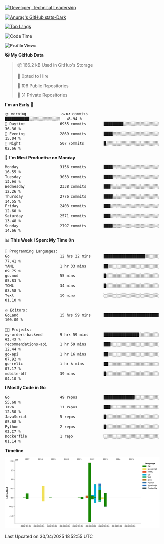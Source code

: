 <div>
  <a href="https://www.linkedin.com/in/arielpineiro/" target="_blank" rel="nofollow noopener noreferrer">
    <img src="https://img.shields.io/badge/-LinkedIn-%230077B5?style=for-the-badge&logo=linkedin&logoColor=white" alt="Developer, Technical Leadership" title="Ariel Piñeiro">
  </a>
</div>

[![Anurag's GitHub stats-Dark](https://github-readme-stats.vercel.app/api?username=arielsrv&show_icons=true&theme=dark#gh-dark-mode-only)](https://github.com/anuraghazra/github-readme-stats#gh-dark-mode-only)

[![Top Langs](https://github-readme-stats.vercel.app/api/top-langs/?username=arielsrv&layout=compact&langs_count=10&theme=dark#gh-dark-mode-only)](https://github.com/anuraghazra/github-readme-stats&theme=dark#gh-dark-mode-only)

<!--START_SECTION:waka-->
![Code Time](http://img.shields.io/badge/Code%20Time-1%2C232%20hrs%2013%20mins-blue)

![Profile Views](http://img.shields.io/badge/Profile%20Views-1-blue)

**🐱 My GitHub Data** 

> 📦 166.2 kB Used in GitHub's Storage 
 > 
> 💼 Opted to Hire
 > 
> 📜 106 Public Repositories 
 > 
> 🔑 31 Private Repositories 
 > 
**I'm an Early 🐤** 

```text
🌞 Morning                8763 commits        ███████████░░░░░░░░░░░░░░   45.94 % 
🌆 Daytime                6935 commits        █████████░░░░░░░░░░░░░░░░   36.36 % 
🌃 Evening                2869 commits        ████░░░░░░░░░░░░░░░░░░░░░   15.04 % 
🌙 Night                  507 commits         █░░░░░░░░░░░░░░░░░░░░░░░░   02.66 % 
```
📅 **I'm Most Productive on Monday** 

```text
Monday                   3156 commits        ████░░░░░░░░░░░░░░░░░░░░░   16.55 % 
Tuesday                  3033 commits        ████░░░░░░░░░░░░░░░░░░░░░   15.90 % 
Wednesday                2338 commits        ███░░░░░░░░░░░░░░░░░░░░░░   12.26 % 
Thursday                 2776 commits        ████░░░░░░░░░░░░░░░░░░░░░   14.55 % 
Friday                   2403 commits        ███░░░░░░░░░░░░░░░░░░░░░░   12.60 % 
Saturday                 2571 commits        ███░░░░░░░░░░░░░░░░░░░░░░   13.48 % 
Sunday                   2797 commits        ████░░░░░░░░░░░░░░░░░░░░░   14.66 % 
```


📊 **This Week I Spent My Time On** 

```text
💬 Programming Languages: 
Go                       12 hrs 22 mins      ███████████████████░░░░░░   77.41 % 
YAML                     1 hr 33 mins        ██░░░░░░░░░░░░░░░░░░░░░░░   09.75 % 
go.mod                   55 mins             █░░░░░░░░░░░░░░░░░░░░░░░░   05.83 % 
TOML                     34 mins             █░░░░░░░░░░░░░░░░░░░░░░░░   03.58 % 
Text                     10 mins             ░░░░░░░░░░░░░░░░░░░░░░░░░   01.10 % 

🔥 Editors: 
GoLand                   15 hrs 59 mins      █████████████████████████   100.00 % 

🐱‍💻 Projects: 
my-orders-backend        9 hrs 59 mins       ████████████████░░░░░░░░░   62.43 % 
recommendations-api      1 hr 59 mins        ███░░░░░░░░░░░░░░░░░░░░░░   12.44 % 
go-api                   1 hr 16 mins        ██░░░░░░░░░░░░░░░░░░░░░░░   07.92 % 
go-relic                 1 hr 8 mins         ██░░░░░░░░░░░░░░░░░░░░░░░   07.17 % 
mobile-bff               39 mins             █░░░░░░░░░░░░░░░░░░░░░░░░   04.10 % 
```

**I Mostly Code in Go** 

```text
Go                       49 repos            ██████████████░░░░░░░░░░░   55.68 % 
Java                     11 repos            ███░░░░░░░░░░░░░░░░░░░░░░   12.50 % 
JavaScript               5 repos             █░░░░░░░░░░░░░░░░░░░░░░░░   05.68 % 
Python                   2 repos             █░░░░░░░░░░░░░░░░░░░░░░░░   02.27 % 
Dockerfile               1 repo              ░░░░░░░░░░░░░░░░░░░░░░░░░   01.14 % 
```



**Timeline**

![Lines of Code chart](https://raw.githubusercontent.com/arielsrv/arielsrv/main/assets/bar_graph.png)


 Last Updated on 30/04/2025 18:52:55 UTC
<!--END_SECTION:waka-->
